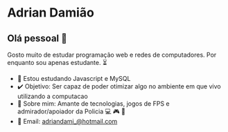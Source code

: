
# Adrian Damião

## Olá pessoal 👋
Gosto muito de estudar programação web e redes de computadores.
Por enquanto sou apenas estudante. :hourglass_flowing_sand:

- 🌱 Estou estudando Javascript e MySQL
- :heavy_check_mark: Objetivo: Ser capaz de poder otimizar algo no ambiente em que vivo utilizando a computacao
- 💬 Sobre mim: Amante de tecnologias, jogos de FPS e admirador/apoiador da Policia :computer: :video_game: :rotating_light:
- :e-mail: Email: adriandami_@hotmail.com


